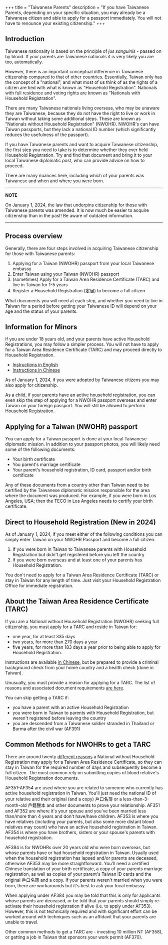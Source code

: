 +++
title = "Taiwanese Parents"
description = "If you have Taiwanese Parents, depending on your specific situation, you may already be a Taiwanese citizen and able to apply for a passport immediately. You will not have to renounce your existing citizenship."
+++

## Introduction
Taiwanese nationality is based on the principle of *jus sanguinis* - passed on by blood.
If your parents are Taiwanese nationals it is very likely you are too, automatically.

However, there is an important conceptual difference in Taiwanese citizenship compared to that of other countries.
 Essentially, Taiwan only has the concept of a "national", and what most of us think of as the rights of
 a citizen are tied with what is known as "Household Registration". Nationals with full residence and
 voting rights are known as "Nationals with Household Registration".

There are many Taiwanese nationals living overseas, who may be unaware they are Taiwanese, because they
 do not have the right to live or work in Taiwan without taking some additional steps. These are known as
 "Nationals without Household Registration" (NWOHR). NWOHR's can have Taiwan passports, but they lack
 a national ID number (which significantly reduces the usefulness of the passport).

If you have Taiwanese parents and want to acquire Taiwanese citizenship, the first step you need to take
 is to determine whether they ever held Household Registration. Try and find that document and bring it
 to your local Taiwanese diplomatic post, who can provide advice on how to proceed.

There are many nuances here, including which of your parents was Taiwanese and when and where you were born.

---
**NOTE**

On January 1, 2024, the law that underpins citizenship for those with Taiwanese parents was amended. It is now much be easier to acquire citizenship than in the past! Be aware of outdated information.

---

## Process overview
Generally, there are four steps involved in acquiring Taiwanese citizenship for those with Taiwanese parents:
1. Applying for a Taiwan (NWOHR) passport from your local Taiwanese embassy
1. Enter Taiwan using your Taiwan (NWOHR) passport
1. (sometimes) Apply for a Taiwan Area Residence Certificate (TARC) and live in Taiwan for 1-5 years
1. Register a Household Registration (定居) to become a full citizen

What documents you will need at each step, and whether you need to live in Taiwan for a period before
 getting your Taiwanese ID will depend on your age and the status of your parents.

## Information for Minors
If you are under 18 years old, and your parents have active Household Registrations,
 you may follow a simpler process. You will not have to apply for a
 Taiwan Area Residence Certificate (TARC) and may proceed directly to Household Registration.
* [Instructions in English](https://www.immigration.gov.tw/5475/5478/141465/141808/141948/)
* [Instructions in Chinese](https://www.immigration.gov.tw/5385/7244/7250/7281/%E5%AE%9A%E5%B1%85/36430/)

As of January 1, 2024, if you were adopted by Taiwanese citizens you may also apply for
citizenship. 

As a child, if your parents have an active household registration, you can even skip the step of
applying for a NWOHR passport overseas and enter Taiwan on your foreign passport. You
will still be allowed to perform Household Registration.

## Applying for a Taiwan (NWOHR) passport
You can apply for a Taiwan passport is done at your local Taiwanese diplomatic mission.
In addition to your passport photos, you will likely need some of the following documents:
* Your birth certificate
* You parent's marriage certificate
* Your parent's household registration, ID card, passport and/or birth certificate

Any of these documents from a country other than Taiwan need to be certified by the
Taiwanese diplomatic mission responsible for the area where the document was produced.
For example, if you were born in Los Angeles, USA; then the TECO in Los Angeles needs to certify your
 birth certificate.

## Direct to Household Registration (New in 2024)
As of January 1, 2024, if you meet either of the following conditions you can simply
enter Taiwan on your NWOHR Passport and become a full citizen.

1. If you were born in Taiwan to Taiwanese parents with Household Registration but didn't get registered before you left the country
2. If you were born overseas and at least one of your parents has Household Registration.

You don't need to apply for a Taiwan Area Residence Certificate (TARC) or stay in
Taiwan for any length of time. Just visit your Household Registration Office for immediate
registration.

## About the Taiwan Area Residence Certificate (TARC)
If you are a National without Household Registration (NWOHR) seeking full citizenship, you must apply for a TARC and
 reside in Taiwan for:
* one year, for at least 335 days
* two years, for more than 270 days a year
* five years, for more than 183 days a year
prior to being able to apply for Household Registration.

 Instructions are available [in Chinese](https://www.immigration.gov.tw/5382/5385/7244/7250/7281/%E5%B1%85%E7%95%99/36160/),
 but be prepared to provide a criminal background check from your home country and
 a health check (done in Taiwan).

Unusually, you must provide a reason for applying for a TARC. The list of reasons
 and associated document requirements [are here](https://www.immigration.gov.tw/media/42540/相關證明文件一覽表.pdf).

You can skip getting a TARC if:
* you have a parent with an active Household Registration
* you were born in Taiwan to parents with Household Registration, but weren't registered before leaving the country
* you are descended from a Taiwanese soldier stranded in Thailand or Burma after the civil war (AF391)

## Common Methods for NWOHRs to get a TARC
There are around twenty [different reasons](https://www.immigration.gov.tw/media/42540/%E7%9B%B8%E9%97%9C%E8%AD%89%E6%98%8E%E6%96%87%E4%BB%B6%E4%B8%80%E8%A6%BD%E8%A1%A8.pdf)
 a National without Household Registration
may apply for a Taiwan Area Residence Certificate, so they can stay in Taiwan 
for the required number of days and subsequently become a full citizen. The most
common rely on submitting copies of blood relative's Household Registration documents.

AF351-AF354 are used where you are related to someone who currently has active household
registration in Taiwan. You'll just need the national ID of your relative and their
original (and a copy) 戶口名簿 or a less-than-3-month-old 戶籍謄本 and other documents
to prove your relationship. AF351 and AF352 are where it's your spouse and you've been married less than/more than 4 years and don't have/have children. AF353 is where you have relatives (including your parents, but also some more distant
blood relatives may count)
 who have an active household registration in Taiwan. AF354 is where
you have brothers, sisters or your spouse's parents with household registration.

AF384 is for NWOHRs over 20 years old who were born overseas, but whose parents have or 
had household registration in Taiwan. Usually used when the household registration has
lapsed and/or parents are deceased, otherwise AF353 may be more straightforward.
You'll need a certified Chinese translation of your
birth certificate, a copy of your parents marriage registration, as well as copies of your
parent's Taiwan ID cards and the original 戶口名簿 and a copy. If your parents weren't
married when you were born, there are workarounds but it's best to ask your local embassy.

When applying under AF384 you may be told that this is only for applicants whose parents
are deceased, or be told that your parents should simply re-activate their household
registration if alive (i.e. to apply under AF353). However, this is not technically
required and with significant effort can be worked around with techniques such as an
affidavit that your parents are unable to travel.

Other common methods to get a TARC are - investing 10 million NT (AF358),
or getting a job in Taiwan that sponsors your work permit (AF370).

